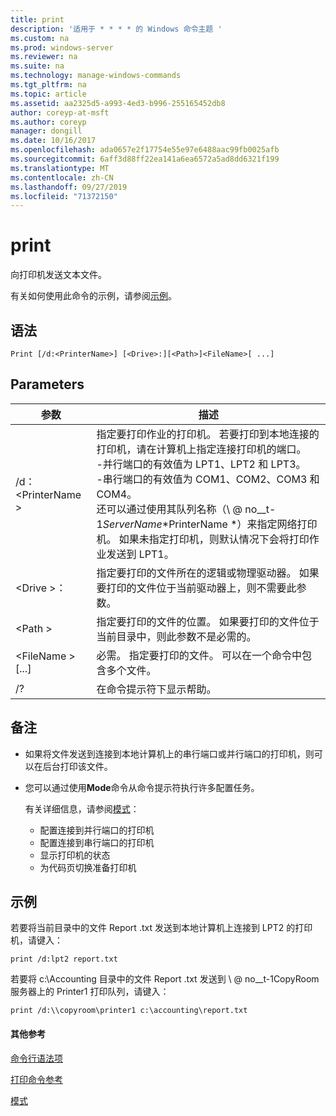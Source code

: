 ```yaml
---
title: print
description: '适用于 * * * * 的 Windows 命令主题 '
ms.custom: na
ms.prod: windows-server
ms.reviewer: na
ms.suite: na
ms.technology: manage-windows-commands
ms.tgt_pltfrm: na
ms.topic: article
ms.assetid: aa2325d5-a993-4ed3-b996-255165452db8
author: coreyp-at-msft
ms.author: coreyp
manager: dongill
ms.date: 10/16/2017
ms.openlocfilehash: ada0657e2f17754e55e97e6488aac99fb0025afb
ms.sourcegitcommit: 6aff3d88ff22ea141a6ea6572a5ad8dd6321f199
ms.translationtype: MT
ms.contentlocale: zh-CN
ms.lasthandoff: 09/27/2019
ms.locfileid: "71372150"
---
```

# <a name="print"></a>print



向打印机发送文本文件。

有关如何使用此命令的示例，请参阅[示例](#BKMK_examples)。

## <a name="syntax"></a>语法

```
Print [/d:<PrinterName>] [<Drive>:][<Path>]<FileName>[ ...]
```

## <a name="parameters"></a>Parameters

|参数|描述|
|---------|-----------|
|/d： \<PrinterName >|指定要打印作业的打印机。 若要打印到本地连接的打印机，请在计算机上指定连接打印机的端口。</br>-并行端口的有效值为 LPT1、LPT2 和 LPT3。</br>-串行端口的有效值为 COM1、COM2、COM3 和 COM4。</br>还可以通过使用其队列名称（\\ @ no__t-1*ServerName*\*PrinterName *）来指定网络打印机。 如果未指定打印机，则默认情况下会将打印作业发送到 LPT1。|
|\<Drive >：|指定要打印的文件所在的逻辑或物理驱动器。 如果要打印的文件位于当前驱动器上，则不需要此参数。|
|\<Path >|指定要打印的文件的位置。 如果要打印的文件位于当前目录中，则此参数不是必需的。|
|\<FileName > [...]|必需。 指定要打印的文件。 可以在一个命令中包含多个文件。|
|/?|在命令提示符下显示帮助。|

## <a name="remarks"></a>备注

-   如果将文件发送到连接到本地计算机上的串行端口或并行端口的打印机，则可以在后台打印该文件。
-   您可以通过使用**Mode**命令从命令提示符执行许多配置任务。

    有关详细信息，请参阅[模式](mode.md)：  
    -   配置连接到并行端口的打印机
    -   配置连接到串行端口的打印机
    -   显示打印机的状态
    -   为代码页切换准备打印机

## <a name="BKMK_examples"></a>示例

若要将当前目录中的文件 Report .txt 发送到本地计算机上连接到 LPT2 的打印机，请键入：
```
print /d:lpt2 report.txt
```
若要将 c:\Accounting 目录中的文件 Report .txt 发送到 \\ @ no__t-1CopyRoom 服务器上的 Printer1 打印队列，请键入：
```
print /d:\\copyroom\printer1 c:\accounting\report.txt 
```

#### <a name="additional-references"></a>其他参考

[命令行语法项](command-line-syntax-key.md)

[打印命令参考](print-command-reference.md)

[模式](mode.md)